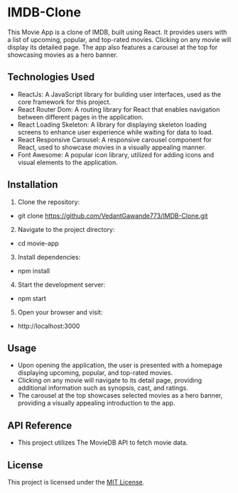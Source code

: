 # IMDB-Clone

This Movie App is a clone of IMDB, built using React. It provides users with a list of upcoming, popular, and top-rated movies. Clicking on any movie will display its detailed page. The app also features a carousel at the top for showcasing movies as a hero banner.

## Technologies Used

- ReactJs: A JavaScript library for building user interfaces, used as the core framework for this project.
- React Router Dom: A routing library for React that enables navigation between different pages in the application.
- React Loading Skeleton: A library for displaying skeleton loading screens to enhance user experience while waiting for data to load.
- React Responsive Carousel: A responsive carousel component for React, used to showcase movies in a visually appealing manner.
- Font Awesome: A popular icon library, utilized for adding icons and visual elements to the application.

## Installation

1. Clone the repository:

- git clone https://github.com/VedantGawande773/IMDB-Clone.git


2. Navigate to the project directory:

- cd movie-app


3. Install dependencies:

- npm install

 
4. Start the development server:

- npm start


5. Open your browser and visit:

- http://localhost:3000


## Usage

- Upon opening the application, the user is presented with a homepage displaying upcoming, popular, and top-rated movies.
- Clicking on any movie will navigate to its detail page, providing additional information such as synopsis, cast, and ratings.
- The carousel at the top showcases selected movies as a hero banner, providing a visually appealing introduction to the app.






    


## API Reference

- This project utilizes The MovieDB API to fetch movie data.

## License

This project is licensed under the [MIT License](LICENSE).
